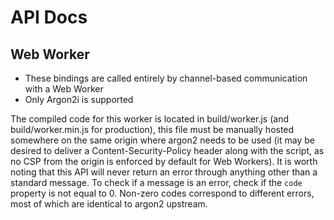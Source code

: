 # API Docs

## Web Worker
- These bindings are called entirely by channel-based communication with a Web Worker 
- Only Argon2i is supported

The compiled code for this worker is located in build/worker.js (and build/worker.min.js for production), this file must be manually hosted somewhere on the same origin where argon2 needs to be used (it may be desired to deliver a Content-Security-Policy header along with the script, as no CSP from the origin is enforced by default for Web Workers). It is worth noting that this API will never return an error through anything other than a standard message. To check if a message is an error, check if the `code` property is not equal to 0. Non-zero codes correspond to different errors, most of which are identical to argon2 upstream.